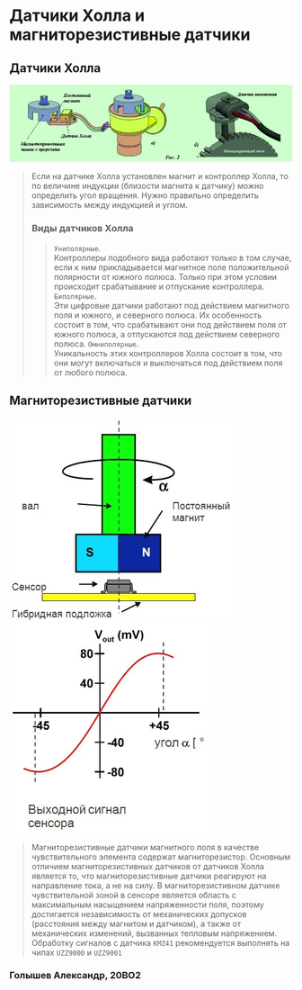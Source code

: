 # Датчики Холла и магниторезистивные датчики
## Датчики Холла
![](https://github.com/PSU-robot/Reports/blob/main/HallSensor.jpg?raw=true)
> Если на датчике Холла установлен магнит и контроллер Холла, то по величине индукции (близости магнита к датчику) можно определить угол вращения. Нужно правильно определить зависимость между индукцией и углом.
> ### Виды датчиков Холла
>> `Униполярные`.    
>> Контроллеры подобного вида работают только в том случае, если к ним прикладывается магнитное поле положительной полярности от южного полюса. Только при этом условии происходит срабатывание и отпускание контроллера.
>> `Биполярные`.  
>> Эти цифровые датчики работают под действием магнитного поля и южного, и северного полюса. Их особенность состоит в том, что срабатывают они под действием поля от южного полюса, а отпускаются под действием северного полюса.
>> `Омниполярные`.     
>> Уникальность этих контроллеров Холла состоит в том, что они могут включаться и выключаться под действием поля от любого полюса.
## Магниторезистивные датчики
![](https://github.com/PSU-robot/Reports/blob/main/MagnetoresistiveSensor.jpg?raw=true)
![](https://github.com/PSU-robot/Reports/blob/main/MagnetoresistiveSignal.jpg?raw=true)
> Магниторезистивные датчики магнитного поля в качестве чувствительного элемента содержат магниторезистор. Основным отличием магниторезистивных датчиков от датчиков Холла является то, что магниторезистивные датчики реагируют на направление тока, а не на силу. В магниторезистивном датчике чувствительной зоной в сенсоре является область с максимальным насыщением напряженности поля, поэтому достигается независимость от механических допусков (расстояния между магнитом и датчиком), а также от механических изменений, вызванных тепловым напряжением. Обработку сигналов с датчика `KMZ41` рекомендуется выполнять на чипах `UZZ9000` и `UZZ9001`
### Голышев Александр, 20ВО2
